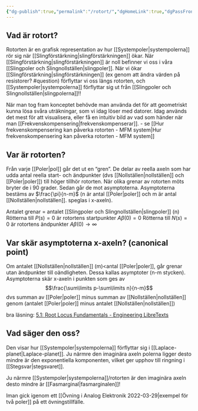 ```yaml
---
{"dg-publish":true,"permalink":"/rotort/","dgHomeLink":true,"dgPassFrontmatter":false}
---
```



## Vad är rotort?
Rotorten är en grafisk representation av hur [[Systempoler|systempolerna]] rör sig när [[Slingförstärkning|slingförstärkningen]] ökar. När [[Slingförstärkning|slingförstärkningen]] är noll befinner vi oss i våra [[Slingpoler och Slingnollställen|slingpoler]]. När vi ökar [[Slingförstärkning|slingförstärkningen]] (ex genom att ändra värden på resistorer? #question) förflyttar vi oss längs rotorten, och [[Systempoler|systempolerna]] förflyttar sig ut från [[Slingpoler och Slingnollställen|slingpolerna]]!! 

När man tog fram konceptet behövde man använda det för att geometriskt kunna lösa svåra uträkningar, som vi idag löser med datorer. Idag används det mest för att visualisera, eller få en intuitiv bild av vad som händer när man [[Frekvenskompensering|frekvenskompenserar]]. - se [[Hur frekvenskompensering kan påverka rotorten - MFM system|Hur frekvenskompensering kan påverka rotorten - MFM system]]

## Var är rotorten?
Från varje [[Poler|pol]] går det ut en “gren”. De delar av reella axeln som har udda antal reella start- och ändpunkter (dvs [[Nollställen|nollställen]] och [[Poler|poler]]) till höger tillhör rotorten. När olika grenar av rotorten möts bryter de i 90 grader. Sedan går de mot asymptoterna. Asymptoterna bestäms av $\frac{\pi}{n-m}$ (n är antal [[Poler|poler]] och m är antal [[Nollställen|nollställen]]. speglas i x-axeln).

Antalet grenar = antalet [[Slingpoler och Slingnollställen|slingpoler]] (n)
Rötterna till $P(s)=0$ är rotortens startpunkter $A \beta(0)=0$
Rötterna till $N(s)=0$ är rotortens ändpunkter $A \beta(0)\rightarrow\infty$


## Var skär asymptoterna x-axeln? (canonical point)
Om antalet [[Nollställen|nollställen]] (m)<antal [[Poler|poler]], går grenar utan ändpunkter till oändligheten. Dessa kallas asymptoter (n-m stycken). Asymptoterna skär x-axeln i punkten som ges av 
$$\frac{\sum\limits p-\sum\limits n}{n-m}$$
dvs summan av [[Poler|poler]] minus summan av [[Nollställen|nollställen]] genom (antalet [[Poler|poler]] minus antalet [[Nollställen|nollställen]])

bra läsning: [5.1: Root Locus Fundamentals - Engineering LibreTexts](https://eng.libretexts.org/Bookshelves/Industrial_and_Systems_Engineering/Book%3A_Introduction_to_Control_Systems_(Iqbal)/05%3A_Control_System_Design_with_Root_Locus/5.01%3A_Control_System_Design_with_Root_Locus)

## Vad säger den oss?
Den visar hur [[Systempoler|systempolerna]] förflyttar sig i [[Laplace-planet|Laplace-planet]]. Ju närmre den imaginära axeln polerna ligger desto mindre är den exponentiella komponenten, vilket ger upphov till ringning i [[Stegsvar|stegsvaret]].

Ju närmre [[Systempoler|systempolerna]]/rotorten är den imaginära axeln desto mindre är [[Fasmarginal|fasmarginalen]]!





Iman gick igenom ett [[Övning i Analog Elektronik 2022-03-29|exempel för två poler]] på ett övningstillfälle.